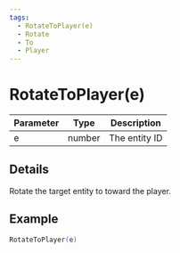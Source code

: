 ```yaml
---
tags:
  - RotateToPlayer(e)
  - Rotate
  - To
  - Player
---
```


# RotateToPlayer(e)

| Parameter | Type   | Description   |
| --------- | ------ | ------------- |
| e         | number | The entity ID |

## Details

Rotate the target entity to toward the player.

## Example

```lua
RotateToPlayer(e)
```
